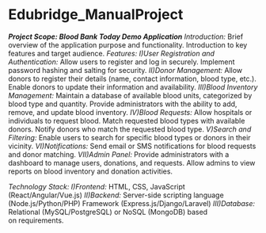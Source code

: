 # Edubridge_ManualProject
***Project Scope: Blood Bank Today Demo Application***
*Introduction:*
Brief overview of the application purpose and functionality.
Introduction to key features and target audience.
*Features:*
*I)User Registration and Authentication:*
Allow users to register and log in securely.
Implement password hashing and salting for security.
*II)Donor Management:*
Allow donors to register their details (name, contact information, blood type, etc.).
Enable donors to update their information and availability.
*III)Blood Inventory Management:*
Maintain a database of available blood units, categorized by blood type and quantity.
Provide administrators with the ability to add, remove, and update blood inventory.
*IV)Blood Requests:*
Allow hospitals or individuals to request blood.
Match requested blood types with available donors.
Notify donors who match the requested blood type.
*V)Search and Filtering:*
Enable users to search for specific blood types or donors in their vicinity.
*VI)Notifications:*
Send email or SMS notifications for blood requests and donor matching.
*VII)Admin Panel:*
Provide administrators with a dashboard to manage users, donations, and requests.
Allow admins to view reports on blood inventory and donation activities.

*Technology Stack:*
*I)Frontend:*
HTML, CSS, JavaScript (React/Angular/Vue.js)
*II)Backend:*
Server-side scripting language (Node.js/Python/PHP)
Framework (Express.js/Django/Laravel)
*III)Database:*
Relational (MySQL/PostgreSQL) or NoSQL (MongoDB) based on requirements.
